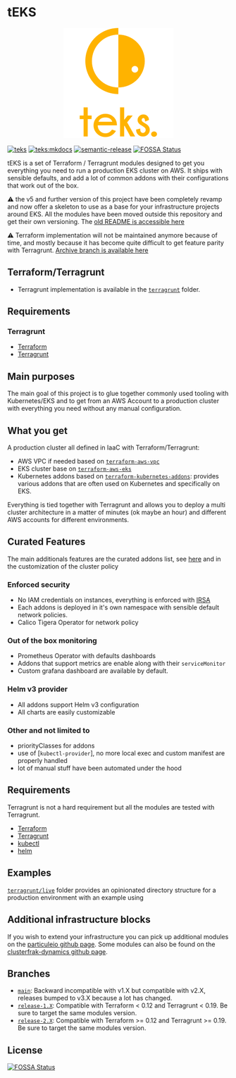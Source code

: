 # tEKS

<p align="center">
  <img src="images/logo.png">
</p>

[![teks](https://github.com/particuleio/teks/actions/workflows/terraform.yml/badge.svg)](https://github.com/particuleio/teks/actions/workflows/terraform.yml)
[![teks:mkdocs](https://github.com/particuleio/teks/actions/workflows/mkdocs.yml/badge.svg)](https://github.com/particuleio/teks/actions/workflows/mkdocs.yml)
[![semantic-release](https://img.shields.io/badge/%20%20%F0%9F%93%A6%F0%9F%9A%80-semantic--release-e10079.svg)](https://github.com/semantic-release/semantic-release)
[![FOSSA Status](https://app.fossa.com/api/projects/git%2Bgithub.com%2Fparticuleio%2Fteks.svg?type=shield)](https://app.fossa.com/projects/git%2Bgithub.com%2Fparticuleio%2Fteks?ref=badge_shield)

tEKS is a set of Terraform / Terragrunt modules designed to get you everything
you need to run a production EKS cluster on AWS. It ships with sensible
defaults, and add a lot of common addons with their configurations that work out
of the box.

:warning: the v5 and further version of this project have been completely revamp
and now offer a skeleton to use as a base for your infrastructure projects
around EKS. All the modules have been moved outside this repository and get
their own versioning. The [old README is accessible
here](https://github.com/particuleio/teks/tree/release-4.X)

:warning: Terraform implementation will not be maintained anymore because of
time, and mostly because it has become quite difficult to get feature parity
with Terragrunt. [Archive branch is available here](https://github.com/particuleio/teks/tree/archive/terraform)

## Terraform/Terragrunt

* Terragrunt implementation is available in the [`terragrunt`](./terragrunt) folder.

## Requirements

### Terragrunt

* [Terraform](https://www.terraform.io/downloads.html)
* [Terragrunt](https://github.com/gruntwork-io/terragrunt/releases)

## Main purposes

The main goal of this project is to glue together commonly used tooling with Kubernetes/EKS and to get from an AWS Account to a production cluster with everything you need without any manual configuration.

## What you get

A production cluster all defined in IaaC with Terraform/Terragrunt:

* AWS VPC if needed based on [`terraform-aws-vpc`](https://github.com/terraform-aws-modules/terraform-aws-vpc)
* EKS cluster base on [`terraform-aws-eks`](https://github.com/terraform-aws-modules/terraform-aws-eks)
* Kubernetes addons based on [`terraform-kubernetes-addons`](https://github.com/particuleio/terraform-kubernetes-addons): provides various addons that are often used on Kubernetes and specifically on EKS.

Everything is tied together with Terragrunt and allows you to deploy a multi
cluster architecture in a matter of minutes (ok maybe an hour) and different AWS
accounts for different environments.

## Curated Features

The main additionals features are the curated addons list, see
[here](https://github.com/particuleio/terraform-kubernetes-addons) and in the
customization of the cluster policy

### Enforced security

* No IAM credentials on instances, everything is enforced with [IRSA](https://aws.amazon.com/blogs/opensource/introducing-fine-grained-iam-roles-service-accounts/)
* Each addons is deployed in it's own namespace with sensible default network policies.
* Calico Tigera Operator for network policy

### Out of the box monitoring

* Prometheus Operator with defaults dashboards
* Addons that support metrics are enable along with their `serviceMonitor`
* Custom grafana dashboard are available by default.

### Helm v3 provider

* All addons support Helm v3 configuration
* All charts are easily customizable

### Other and not limited to

* priorityClasses for addons
* use of [`kubectl-provider`], no more local exec and custom manifest are properly handled
* lot of manual stuff have been automated under the hood

## Requirements

Terragrunt is not a hard requirement but all the modules are tested with Terragrunt.

* [Terraform](https://www.terraform.io/intro/getting-started/install.html)
* [Terragrunt](https://github.com/gruntwork-io/terragrunt#install-terragrunt)
* [kubectl](https://kubernetes.io/docs/tasks/tools/install-kubectl/)
* [helm](https://helm.sh/)

## Examples

[`terragrunt/live`](terragrunt/live) folder provides an opinionated directory structure for a production environment with an example using

## Additional infrastructure blocks

If you wish to extend your infrastructure you can pick up additional modules on the [particuleio github page](https://github.com/particuleio).
Some modules can also be found on the [clusterfrak-dynamics github page](https://github.com/clusterfrak-dynamics).

## Branches

* [`main`](https://github.com/particuleio/teks/tree/main): Backward incompatible with v1.X but compatible with v2.X, releases bumped to v3.X because a lot has changed.
* [`release-1.X`](https://github.com/particuleio/teks/tree/release-1.X): Compatible with Terraform < 0.12 and Terragrunt < 0.19. Be sure to target the same modules version.
* [`release-2.X`](https://github.com/particuleio/teks/tree/release-2.X): Compatible with Terraform >= 0.12 and Terragrunt >= 0.19. Be sure to target the same modules version.

## License

[![FOSSA Status](https://app.fossa.io/api/projects/git%2Bgithub.com%2Fparticuleio%2Fteks.svg?type=large)](https://app.fossa.io/projects/git%2Bgithub.com%2Fparticuleio%2Fteks?ref=badge_large)
